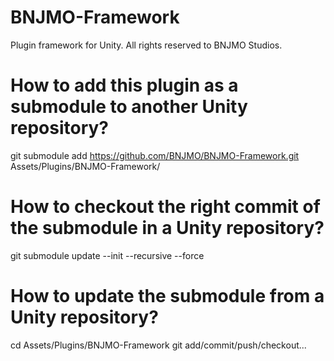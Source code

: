 # BNJMO-Framework
Plugin framework for Unity.
All rights reserved to BNJMO Studios.


# How to add this plugin as a submodule to another Unity repository?
git submodule add https://github.com/BNJMO/BNJMO-Framework.git Assets/Plugins/BNJMO-Framework/

# How to checkout the right commit of the submodule in a Unity repository?
git submodule update --init --recursive --force

# How to update the submodule from a Unity repository?
cd Assets/Plugins/BNJMO-Framework
git add/commit/push/checkout...
